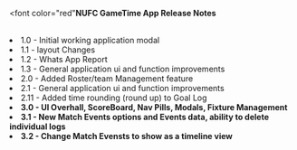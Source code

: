<font color="red"<b>NUFC GameTime App Release Notes</b></font>
<br><br>
<li>1.0 - Initial working application modal</li>
<li>1.1 - layout Changes</li>
<li>1.2 - Whats App Report</li>
<li>1.3 - General application ui and function improvements</li>
<li>2.0 - Added Roster/team Management feature</li>
<li>2.1 - General application ui and function improvements</li>
<li>2.11 - Added time rounding (round up) to Goal Log</li>
<li><b>3.0 - UI Overhall, ScoreBoard, Nav Pills, Modals, Fixture Management</b></li>
<li><b>3.1 - New Match Events options and Events data, ability to delete individual logs</b></li>
<li><b>3.2 - Change Match Evensts to show as a timeline view</b></li>